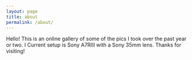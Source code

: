 ```yaml
---
layout: page
title: about
permalink: /about/
---
```


Hello! This is an online gallery of some of the pics I took over the past year or two. I Current setup is Sony A7RIII with a Sony 35mm lens. Thanks for visiting!
